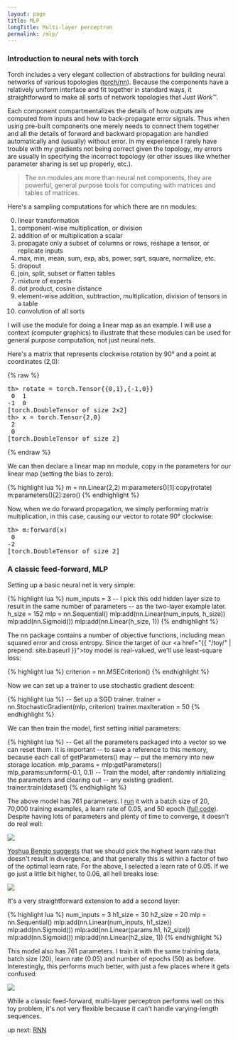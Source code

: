 ```yaml
---
layout: page
title: MLP
longTitle: Multi-layer perceptron
permalink: /mlp/
---
```


### Introduction to neural nets with torch

Torch includes a very elegant collection of abstractions for building neural networks of various topologies ([torch/nn](https://github.com/torch/nn)). Because the components have a relatively uniform interface and fit together in standard ways, it straightforward to make all sorts of network topologies that
<em>Just Work&trade;</em>.

Each component compartmentalizes the details of how outputs are computed from inputs and how to back-propagate error signals. Thus when using pre-built components one merely needs to connect them together and all the details of forward and backward propagation are handled automatically and (usually) without error. In my experience I rarely have trouble with my gradients not being correct given the topology, my errors are usually in specifying the incorrect topology (or other issues like whether parameter sharing is set up properly, etc.).

> The <span class='fw'>nn</span> modules are more than neural net components, they are powerful, general purpose tools for computing with matrices and tables of matrices.

Here's a sampling computations for which there are <span class='fw'>nn</span> modules:

0. linear transformation
0. component-wise multiplication, or division
0. addition of or multiplication a scalar
0. propagate only a subset of columns or rows, reshape a tensor, or replicate inputs
0. max, min, mean, sum, exp, abs, power, sqrt, square, normalize, etc.
0. dropout
0. join, split, subset or flatten tables
0. mixture of experts
0. dot product, cosine distance
0. element-wise addition, subtraction, multiplication, division of tensors in a table
0. convolution of all sorts

I will use the module for doing a linear map as an example. I will use a context (computer graphics) to illustrate that these modules can be used for general purpose computation, not just neural nets.

Here's a matrix that represents clockwise rotation by 90&deg; and a point at coordinates (2,0):

{% raw %}
<pre>
th> rotate = torch.Tensor{{0,1},{-1,0}}
 0  1
-1  0
[torch.DoubleTensor of size 2x2]
th> x = torch.Tensor{2,0}
 2
 0
[torch.DoubleTensor of size 2]
</pre>
{% endraw %}

We can then declare a linear map nn module, copy in the parameters for our linear map (setting the bias to zero):

{% highlight lua %}
m = nn.Linear(2,2)
m:parameters()[1]:copy(rotate)
m:parameters()[2]:zero()
{% endhighlight %}

Now, when we do forward propagation, we simply performing matrix multiplication, in this case, causing our vector to rotate 90&deg; clockwise:

<pre>
th> m:forward(x)
 0
-2
[torch.DoubleTensor of size 2]
</pre>

### A classic feed-forward, MLP

Setting up a basic neural net is very simple:

{% highlight lua %}
num_inputs = 3
-- I pick this odd hidden layer size to result in the same number of parameters
-- as the two-layer example later.
h_size = 152
mlp = nn.Sequential()
mlp:add(nn.Linear(num_inputs, h_size))
mlp:add(nn.Sigmoid())
mlp:add(nn.Linear(h_size, 1))
{% endhighlight %}

The <span class='fw'>nn</span> package contains a number of objective functions, including mean squared error and cross entropy. Since the target of our <a href="{{ "/toy/" | prepend: site.baseurl }}">toy model</a> is real-valued, we'll use least-square loss:

{% highlight lua %}
criterion = nn.MSECriterion()
{% endhighlight %}

Now we can set up a trainer to use stochastic gradient descent:

{% highlight lua %}
-- Set up a SGD trainer.
trainer = nn.StochasticGradient(mlp, criterion)
trainer.maxIteration = 50
{% endhighlight %}

We can then train the model, first setting initial parameters:

{% highlight lua %}
-- Get all the parameters packaged into a vector so we can reset them. It is important
-- to save a reference to this memory, because each call of getParameters() may
-- put the memory into new storage location.
mlp_params = mlp:getParameters()
mlp_params:uniform(-0.1, 0.1)
-- Train the model, after randomly initializing the parameters and clearing out
-- any existing gradient.
trainer:train(dataset)
{% endhighlight %}

The above model has 761 parameters. I [run](https://github.com/kbullaughey/lstm-play/blob/master/toys/mlp/model-1_layer.sh) it with a batch size of 20, 70,000 training examples, a learn rate of 0.05, and 50 epoch ([full code](https://github.com/kbullaughey/lstm-play/blob/master/toys/mlp/model-1_layer.lua)). Despite having lots of parameters and plenty of time to converge, it doesn't do real well:

<div class="standard-image">
  <img src="{{"/assets/mlp/model-1_layer-1.png" | prepend: site.baseurl }}">
</div>

[Yoshua Bengio suggests](http://arxiv.org/pdf/1206.5533v2.pdf) that we should pick the highest learn rate that doesn't result in divergence, and that generally this is within a factor of two of the optimal learn rate. For the above, I selected a learn rate of 0.05. If we go just a little bit higher, to 0.06, all hell breaks lose:

<div class="standard-image">
  <img src="{{"/assets/mlp/model-1_layer-fail-1.png" | prepend: site.baseurl }}">
</div>

It's a very straightforward extension to add a second layer:

{% highlight lua %}
num_inputs = 3
h1_size = 30
h2_size = 20
mlp = nn.Sequential()
mlp:add(nn.Linear(num_inputs, h1_size))
mlp:add(nn.Sigmoid())
mlp:add(nn.Linear(params.h1, h2_size))
mlp:add(nn.Sigmoid())
mlp:add(nn.Linear(h2_size, 1))
{% endhighlight %}

This model also has 761 parameters. I train it with the same training data, batch size (20), learn rate (0.05) and number of epochs (50) as before. Interestingly, this performs much better, with just a few places where it gets confused:

<div class="standard-image">
  <img src="{{"/assets/mlp/model-2_layer-1.png" | prepend: site.baseurl }}">
</div>

While a classic feed-forward, multi-layer perceptron performs well on this toy problem, it's not very flexible because it can't handle varying-length sequences.

<div class='next-page text-center'>
  up next: <a class='page-link' href="{{ "/rnn/" | prepend: site.baseurl }}">RNN</a>
</div>

